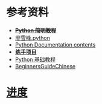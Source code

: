 # 参考资料

- ~~**[Python 简明教程](http://old.sebug.net/paper/python/)**~~
- [廖雪峰.python](http://www.liaoxuefeng.com/wiki/001374738125095c955c1e6d8bb493182103fac9270762a000)
- [Python Documentation contents](https://docs.python.org/2/contents.html)
- **[练手项目](https://www.zhihu.com/question/29372574)**
- [Python 基础教程](http://www.runoob.com/python/python-tutorial.html)
- [BeginnersGuideChinese](https://wiki.python.org/moin/BeginnersGuideChinese)

# [进度](https://wiki.python.org/moin/SimplePrograms)